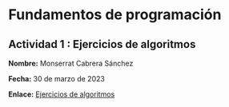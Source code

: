 # **Fundamentos de programación**

## **Actividad 1 : Ejercicios de algoritmos**

**Nombre:** Monserrat Cabrera Sánchez

**Fecha:** 30 de marzo de 2023

**Enlace:** [Ejercicios de algoritmos](https://github.com/Mon-MCS/CloudComputingDesarrollo/blob/main/Fundamentos/MonserratCabreraSanchez.md)